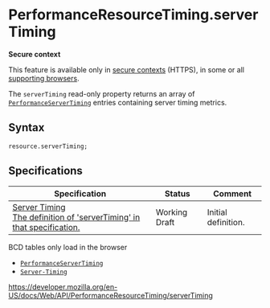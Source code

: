 # PerformanceResourceTiming.serverTiming

**Secure context**

This feature is available only in [secure contexts](https://developer.mozilla.org/en-US/docs/Web/Security/Secure_Contexts) (HTTPS), in some or all [supporting browsers](#browser_compatibility).

The `serverTiming` read-only property returns an array of [`PerformanceServerTiming`](../performanceservertiming) entries containing server timing metrics.

## Syntax

    resource.serverTiming;

## Specifications

<table><thead><tr class="header"><th>Specification</th><th>Status</th><th>Comment</th></tr></thead><tbody><tr class="odd"><td><a href="https://w3c.github.io/server-timing/#servertiming-attribute">Server Timing<br />
<span class="small">The definition of 'serverTiming' in that specification.</span></a></td><td><span class="spec-wd">Working Draft</span></td><td>Initial definition.</td></tr></tbody></table>

BCD tables only load in the browser

- [`PerformanceServerTiming`](../performanceservertiming)
- [`Server-Timing`](https://developer.mozilla.org/en-US/docs/Web/HTTP/Headers/Server-Timing)

<a href="https://developer.mozilla.org/en-US/docs/Web/API/PerformanceResourceTiming/serverTiming" class="_attribution-link">https://developer.mozilla.org/en-US/docs/Web/API/PerformanceResourceTiming/serverTiming</a>
